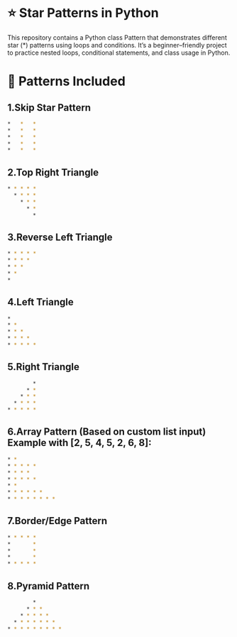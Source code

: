 # ⭐ Star Patterns in Python

This repository contains a Python class Pattern that demonstrates different star (*) patterns using loops and conditions.
It’s a beginner–friendly project to practice nested loops, conditional statements, and class usage in Python.

# 📌 Patterns Included

## 1.Skip Star Pattern
```bash
*   *   *  
*   *   *
*   *   *
*   *   *
*   *   *
```
## 2.Top Right Triangle
```bash
* * * * * 
  * * * *
    * * *
      * *
        *
```
## 3.Reverse Left Triangle

```bash
* * * * *
* * * *
* * *
* *
*
```
## 4.Left Triangle
```bash
*
* *
* * *
* * * *
* * * * *
```
## 5.Right Triangle
```bash
        *
      * *
    * * *
  * * * *
* * * * *
```

## 6.Array Pattern (Based on custom list input) Example with [2, 5, 4, 5, 2, 6, 8]:

```bash
* *
* * * * *
* * * *
* * * * *
* *
* * * * * *
* * * * * * * *
```
## 7.Border/Edge Pattern

```bash
* * * * *
*       *
*       *
*       *
* * * * *
```
## 8.Pyramid Pattern

```bash
        *
      * * *
    * * * * *
  * * * * * * *
* * * * * * * * *
```
